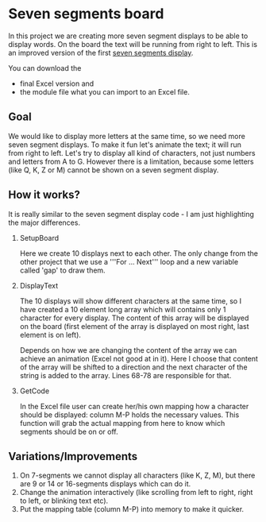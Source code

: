 # Seven segments board
In this project we are creating more seven segment displays to be able to display words. On the board the text will be running from right to left.
This is an improved version of the first [seven segments display](https://github.com/viszi/codes/tree/master/Excel/Fun/001_SevenSegments).

You can download the
- final Excel version and
- the module file what you can import to an Excel file.

## Goal
We would like to display more letters at the same time, so we need more seven segment displays. To make it fun let's animate the text; it will run from right to left.
Let's try to display all kind of characters, not just numbers and letters from A to G. However there is a limitation, because some letters (like Q, K, Z or M) cannot be shown on a seven segment display.

## How it works?
It is really similar to the seven segment display code - I am just highlighting the major differences.
1. SetupBoard

   Here we create 10 displays next to each other. The only change from the other project that we use a '''For ... Next''' loop and a new variable called 'gap' to draw them.
   
2. DisplayText

   The 10 displays will show different characters at the same time, so I have created a 10 element long array which will contains only 1 character for every display.
   The content of this array will be displayed on the board (first element of the array is displayed on most right, last element is on left).
   
   Depends on how we are changing the content of the array we can achieve an animation (Excel not good at in it).
   Here I choose that content of the array will be shifted to a direction and the next character of the string is added to the array.
   Lines 68-78 are responsible for that.
   
3. GetCode

   In the Excel file user can create her/his own mapping how a character should be displayed: column M-P holds the necessary values.
   This function will grab the actual mapping from here to know which segments should be on or off.

## Variations/Improvements
1. On 7-segments we cannot display all characters (like K, Z, M), but there are 9 or 14 or 16-segments displays which can do it.
2. Change the animation interactively (like scrolling from left to right, right to left, or blinking text etc).
3. Put the mapping table (column M-P) into memory to make it quicker.

